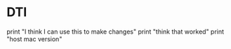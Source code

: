 # DTI
print "I think I can use this to make changes"
print "think that worked"
print "host mac version" 
